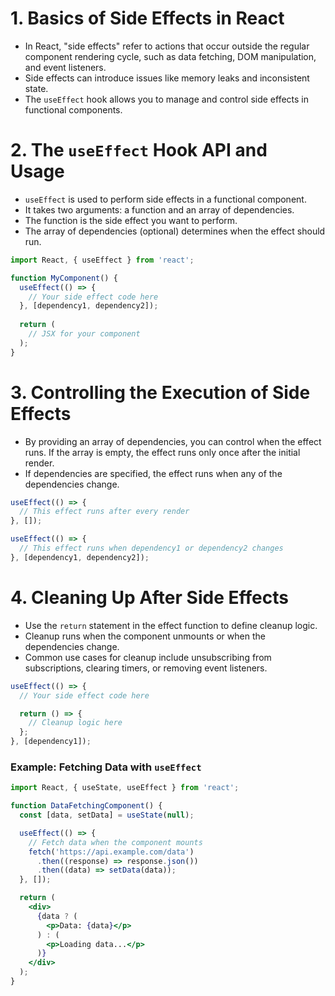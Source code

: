 # 1. Basics of Side Effects in React
- In React, "side effects" refer to actions that occur outside the regular component rendering cycle, such as data fetching, DOM manipulation, and event listeners.
- Side effects can introduce issues like memory leaks and inconsistent state.
- The `useEffect` hook allows you to manage and control side effects in functional components.

# 2. The `useEffect` Hook API and Usage
- `useEffect` is used to perform side effects in a functional component.
- It takes two arguments: a function and an array of dependencies.
- The function is the side effect you want to perform.
- The array of dependencies (optional) determines when the effect should run.

```jsx
import React, { useEffect } from 'react';

function MyComponent() {
  useEffect(() => {
    // Your side effect code here
  }, [dependency1, dependency2]);
  
  return (
    // JSX for your component
  );
}
```

# 3. Controlling the Execution of Side Effects
- By providing an array of dependencies, you can control when the effect runs. If the array is empty, the effect runs only once after the initial render.
- If dependencies are specified, the effect runs when any of the dependencies change.

```jsx
useEffect(() => {
  // This effect runs after every render
}, []);

useEffect(() => {
  // This effect runs when dependency1 or dependency2 changes
}, [dependency1, dependency2]);
```

# 4. Cleaning Up After Side Effects
- Use the `return` statement in the effect function to define cleanup logic.
- Cleanup runs when the component unmounts or when the dependencies change.
- Common use cases for cleanup include unsubscribing from subscriptions, clearing timers, or removing event listeners.

```jsx
useEffect(() => {
  // Your side effect code here

  return () => {
    // Cleanup logic here
  };
}, [dependency1]);
```

### Example: Fetching Data with `useEffect`
```jsx
import React, { useState, useEffect } from 'react';

function DataFetchingComponent() {
  const [data, setData] = useState(null);

  useEffect(() => {
    // Fetch data when the component mounts
    fetch('https://api.example.com/data')
      .then((response) => response.json())
      .then((data) => setData(data));
  }, []);

  return (
    <div>
      {data ? (
        <p>Data: {data}</p>
      ) : (
        <p>Loading data...</p>
      )}
    </div>
  );
}
```

